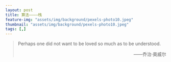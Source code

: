 ```yaml
---
layout: post
title: 算法————栈
feature-img: "assets/img/background/pexels-photo10.jpeg"
thumbnail: "assets/img/background/pexels-photo10.jpeg"
tags: [,]
---
```


> Perhaps one did not want to be loved so much as to be understood.                       
> <p align="right">——乔治·奥威尔</p>


